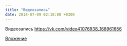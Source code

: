 ```yaml
---
title: "Видеозапись"
date: 2014-07-09 02:18:00 +0300
---
```


Видеозапись
https://vk.com/video41076938_168961656

[Вложение](https://vk.com/video41076938_168961656)
